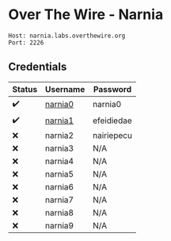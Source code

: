 # Over The Wire - Narnia

```
Host: narnia.labs.overthewire.org
Port: 2226
```
## Credentials

| Status | Username | Password |
|--------|----------|----------|
| ✔️ | [narnia0](narnia0.md) | narnia0 |
| ✔️ | [narnia1](narnia1.md) | efeidiedae |
| ❌ | narnia2 | nairiepecu |
| ❌ | narnia3 | N/A |
| ❌ | narnia4 | N/A |
| ❌ | narnia5 | N/A |
| ❌ | narnia6 | N/A |
| ❌ | narnia7 | N/A |
| ❌ | narnia8 | N/A |
| ❌ | narnia9 | N/A |
